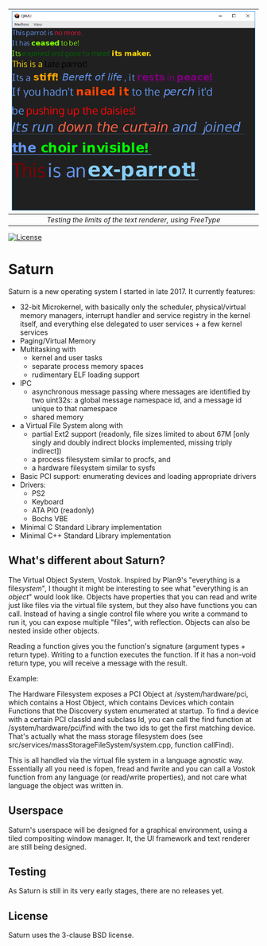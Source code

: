 | ![Latest Screenshot](screenshots/parrot.png) |
| :-: |
| *Testing the limits of the text renderer, using FreeType* |
[![License](https://img.shields.io/badge/License-BSD%203--Clause-blue.svg)](https://opensource.org/licenses/BSD-3-Clause)

# Saturn

Saturn is a new operating system I started in late 2017. It currently features:

* 32-bit Microkernel, with basically only the scheduler, physical/virtual memory managers, interrupt handler and service registry in the kernel itself, and everything else delegated to user services + a few kernel services
* Paging/Virtual Memory
* Multitasking with 
  * kernel and user tasks
  * separate process memory spaces
  * rudimentary ELF loading support
* IPC
  * asynchronous message passing where messages are identified by two
  uint32s: a global message namespace id, and a message id unique to that namespace
  * shared memory
* a Virtual File System along with 
  * partial Ext2 support (readonly, file sizes limited to about 67M [only singly and doubly indirect blocks implemented, missing triply indirect]) 
  * a process filesystem similar to procfs, and 
  * a hardware filesystem similar to sysfs
* Basic PCI support: enumerating devices and loading appropriate drivers
* Drivers:
  * PS2
  * Keyboard
  * ATA PIO (readonly)
  * Bochs VBE
* Minimal C Standard Library implementation
* Minimal C++ Standard Library implementation

## What's different about Saturn?

The Virtual Object System, Vostok. Inspired by Plan9's "everything is a file*system*", I thought it might be interesting to see what "everything is an *object*" would look like. Objects have properties that you can read and write just like files via the virtual file system, but they also have functions you can call. Instead of having a single control file where you write a command to run it, you can expose multiple "files", with reflection. Objects can also be nested inside other objects.

Reading a function gives you the function's signature (argument types + return type). Writing to a function executes the function. If it has a non-void return type, you will receive a message with the result.

Example: 

The Hardware Filesystem exposes a PCI Object at /system/hardware/pci, which contains a Host Object, which contains Devices which contain Functions that the Discovery system enumerated at startup. To find a device with a certain PCI classId and subclass Id, you can call the find function at /system/hardware/pci/find with the two ids to get the first matching device.  That's actually what the mass storage filesystem does (see src/services/massStorageFileSystem/system.cpp, function callFind).

This is all handled via the virtual file system in a language agnostic way. Essentially all you need is fopen, fread and fwrite and you can call a Vostok function from any language (or read/write properties), and not care what language the object was written in. 

## Userspace

Saturn's userspace will be designed for a graphical environment, using a tiled compositing window manager. It, the UI framework and text renderer are still being designed. 

## Testing

As Saturn is still in its very early stages, there are no releases yet.

## License

Saturn uses the 3-clause BSD license.